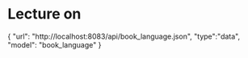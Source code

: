 # Lecture on








  {
        "url": "http://localhost:8083/api/book_language.json",
        "type":"data",
        "model": "book_language"
    }